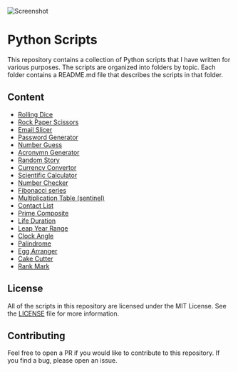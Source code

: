 ![Screenshot](https://ik.imagekit.io/jabedzaman/Python_Scripts/Python_Scripts_Wez3Xcy23.png?ik-sdk-version=javascript-1.4.3&updatedAt=1667035157365)

# Python Scripts

This repository contains a collection of Python scripts that I have written for various purposes. The scripts are organized into folders by topic. Each folder contains a README.md file that describes the scripts in that folder.

## Content

- [Rolling Dice](Rolling%20Dice)
- [Rock Paper Scissors](Rock%20Paper%20Scissors)
- [Email Slicer](Email%20Slicer)
- [Password Generator](Password%20Generator)
- [Number Guess](Number%20Guess)
- [Acronymn Generator](Acronym%20Generator)
- [Random Story](Random%20Story)
- [Currency Convertor](Currency%20Convertor)
- [Scientific Calculator](Scientific%20Calculator)
- [Number Checker](Number%20Checker)
- [Fibonacci series](Fibonacci%20Series)
- [Multiplication Table (sentinel)](Multiplication%20Table)
- [Contact List](Contact%20List)
- [Prime Composite](Prime%20Composite)
- [Life Duration](Life%20Duration%20Calculator)
- [Leap Year Range](Leap%20Year%20Range)
- [Clock Angle](Clock%20Angle)
- [Palindrome](Palindrom%20Number)
- [Egg Arranger](Egg%20Arranger)
- [Cake Cutter](Cake%20Cutter)
- [Rank Mark](Rank%20and%20Mark%20calculator/)

## License

All of the scripts in this repository are licensed under the MIT License. See the [LICENSE](LICENSE) file for more information.

## Contributing

Feel free to open a PR if you would like to contribute to this repository. If you find a bug, please open an issue.
